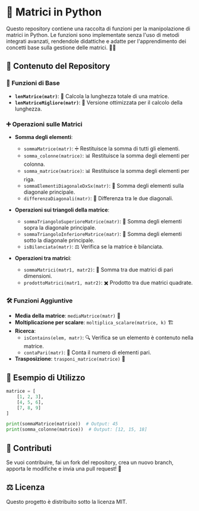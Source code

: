 # 📌 Matrici in Python

Questo repository contiene una raccolta di funzioni per la manipolazione di matrici in Python. Le funzioni sono implementate senza l'uso di metodi integrati avanzati, rendendole didattiche e adatte per l'apprendimento dei concetti base sulla gestione delle matrici. 🧑‍💻

## 📂 Contenuto del Repository

### 🔢 Funzioni di Base
- **`lenMatrice(matr)`**: 📏 Calcola la lunghezza totale di una matrice.
- **`lenMatriceMigliore(matr)`**: 🚀 Versione ottimizzata per il calcolo della lunghezza.

### ➕ Operazioni sulle Matrici
- **Somma degli elementi**:
    - `sommaMatrice(matr)`: ➗ Restituisce la somma di tutti gli elementi.
    - `somma_colonne(matrice)`: 📊 Restituisce la somma degli elementi per colonna.
    - `somma_matrice(matrice)`: 📊 Restituisce la somma degli elementi per riga.
    - `sommaElementiDiagonaleDxSx(matr)`: 🔀 Somma degli elementi sulla diagonale principale.
    - `differenzaDiagonali(matr)`: 🔄 Differenza tra le due diagonali.

- **Operazioni sui triangoli della matrice**:
    - `sommaTriangoloSuperioreMatrice(matr)`: 🔼 Somma degli elementi sopra la diagonale principale.
    - `sommaTriangoloInferioreMatrice(matr)`: 🔽 Somma degli elementi sotto la diagonale principale.
    - `isBilanciata(matr)`: ⚖️ Verifica se la matrice è bilanciata.

- **Operazioni tra matrici**:
    - `sommaMatrici(matr1, matr2)`: 🔄 Somma tra due matrici di pari dimensioni.
    - `prodottoMatrici(matr1, matr2)`: ✖️ Prodotto tra due matrici quadrate.

### 🛠️ Funzioni Aggiuntive
- **Media della matrice**: `mediaMatrice(matr)` 🎯
- **Moltiplicazione per scalare**: `moltiplica_scalare(matrice, k)` 🏗️
- **Ricerca**:
    - `isContains(elem, matr)`: 🔍 Verifica se un elemento è contenuto nella matrice.
    - `contaPari(matr)`: 🔢 Conta il numero di elementi pari.
- **Trasposizione**: `trasponi_matrice(matrice)` 🔄

## 📝 Esempio di Utilizzo

```python
matrice = [
    [1, 2, 3],
    [4, 5, 6],
    [7, 8, 9]
]

print(sommaMatrice(matrice))  # Output: 45
print(somma_colonne(matrice))  # Output: [12, 15, 18]
```

## 🤝 Contributi
Se vuoi contribuire, fai un fork del repository, crea un nuovo branch, apporta le modifiche e invia una pull request! 🚀

## ⚖️ Licenza
Questo progetto è distribuito sotto la licenza MIT.

